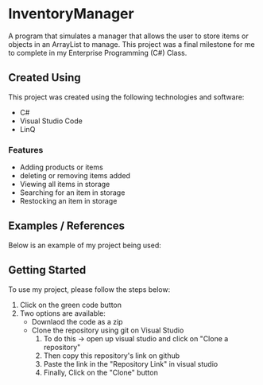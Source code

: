 # InventoryManager
A program that simulates a manager that allows the user to store items or objects in an ArrayList to manage. This project was a final milestone for me to complete in my Enterprise Programming (C#) Class.

## Created Using 
This project was created using the following technologies and software:
- C#
- Visual Studio Code
- LinQ

### Features 
- Adding products or items 
- deleting or removing items added 
- Viewing all items in storage 
- Searching for an item in storage 
- Restocking an item in storage

## Examples / References
Below is an example of my project being used: 

## Getting Started
To use my project, please follow the steps below:
1. Click on the green code button
2. Two options are available:
    - Downlaod the code as a zip
    - Clone the repository using git on Visual Studio
      1. To do this -> open up visual studio and click on "Clone a repository"
      2. Then copy this repository's link on github
      3. Paste the link in the "Repository Link" in visual studio
      4. Finally, Click on the "Clone" button
